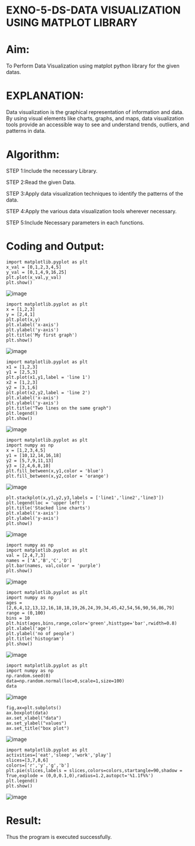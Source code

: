 # EXNO-5-DS-DATA VISUALIZATION USING MATPLOT LIBRARY

# Aim:
  To Perform Data Visualization using matplot python library for the given datas.

# EXPLANATION:
Data visualization is the graphical representation of information and data. By using visual elements like charts, graphs, and maps, data visualization tools provide an accessible way to see and understand trends, outliers, and patterns in data.

# Algorithm:
STEP 1:Include the necessary Library.

STEP 2:Read the given Data.

STEP 3:Apply data visualization techniques to identify the patterns of the data.

STEP 4:Apply the various data visualization tools wherever necessary.

STEP 5:Include Necessary parameters in each functions.

# Coding and Output:
 ```
import matplotlib.pyplot as plt
x_val = [0,1,2,3,4,5]
y_val = [0,1,4,9,16,25]
plt.plot(x_val,y_val)
plt.show()
```
![image](https://github.com/user-attachments/assets/15709c5a-4ef6-47a7-849c-7c38ff0b6038)
```
import matplotlib.pyplot as plt
x = [1,2,3]
y = [2,4,1]
plt.plot(x,y)
plt.xlabel('x-axis')
plt.ylabel('y-axis')
plt.title('My first graph')
plt.show()
```
![image](https://github.com/user-attachments/assets/aec95870-99f7-4b43-b2ce-b3b300c3c3c0)
```
import matplotlib.pyplot as plt
x1 = [1,2,3]
y1 = [2,5,3]
plt.plot(x1,y1,label = 'line 1')
x2 = [1,2,3]
y2 = [3,1,6]
plt.plot(x2,y2,label = 'line 2')
plt.xlabel('x-axis')
plt.ylabel('y-axis')
plt.title("Two lines on the same graph")
plt.legend()
plt.show()
```
![image](https://github.com/user-attachments/assets/246050ba-db59-4d5b-9577-237d0b60bf32)
```
import matplotlib.pyplot as plt
import numpy as np
x = [1,2,3,4,5]
y1 = [10,12,14,16,18]
y2 = [5,7,9,11,13]
y3 = [2,4,6,8,10]
plt.fill_between(x,y1,color = 'blue')
plt.fill_between(x,y2,color = 'orange')
```
![image](https://github.com/user-attachments/assets/78c3aef1-e455-443a-97bd-91d99f76a9b2)
```
plt.stackplot(x,y1,y2,y3,labels = ['line1','line2','line3'])
plt.legend(loc = 'upper left')
plt.title('Stacked line charts')
plt.xlabel('x-axis')
plt.ylabel('y-axis')
plt.show()
```
![image](https://github.com/user-attachments/assets/4d673a11-d83c-4ed6-828a-d8fc8d14b197)
```
import numpy as np
import matplotlib.pyplot as plt
val = [2,4,7,3]
names = ['A','B','C','D']
plt.bar(names, val,color = 'purple')
plt.show()
```
![image](https://github.com/user-attachments/assets/e7c1a246-0644-4372-9c46-1d845743b69e)
```
import matplotlib.pyplot as plt
import numpy as np
ages = [2,6,4,12,13,12,16,18,18,19,26,24,39,34,45,42,54,56,90,56,86,79]
range = (0,100)
bins = 10
plt.hist(ages,bins,range,color='green',histtype='bar',rwidth=0.8)
plt.xlabel('age')
plt.ylabel('no of people')
plt.title('histogram')
plt.show()
```
![image](https://github.com/user-attachments/assets/0a8602a0-f082-40ce-bf99-420b0282bcb5)
```
import matplotlib.pyplot as plt
import numpy as np
np.random.seed(0)
data=np.random.normal(loc=0,scale=1,size=100)
data
```
![image](https://github.com/user-attachments/assets/6a60e08a-6382-4a75-85ec-8b71f37b546f)
```
fig,ax=plt.subplots()
ax.boxplot(data)
ax.set_xlabel("data")
ax.set_ylabel("values")
ax.set_title("box plot")
```
![image](https://github.com/user-attachments/assets/3f6470d0-68ee-4dd5-a4d6-168cbb1015c8)
```
import matplotlib.pyplot as plt
activities=['eat','sleep','work','play']
slices=[3,7,8,6]
colors=['r','y','g','b']
plt.pie(slices,labels = slices,colors=colors,startangle=90,shadow = True,explode = (0,0,0.1,0),radius=1.2,autopct='%1.1f%%')
plt.legend()
plt.show()
```
![image](https://github.com/user-attachments/assets/0790e6d9-7aa1-4cd7-931e-3b3e9252453d)
# Result:
 Thus the program is executed successfully.

